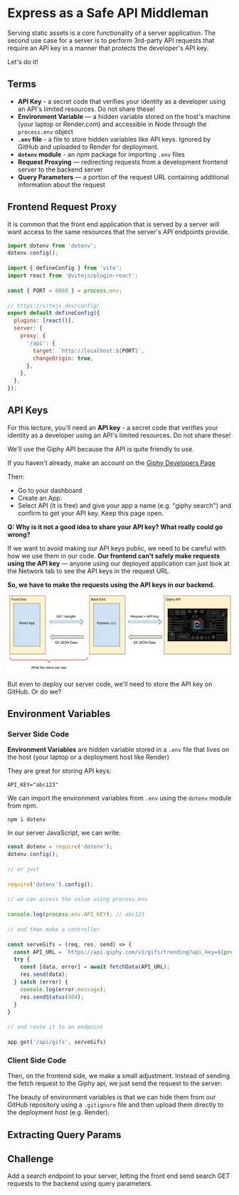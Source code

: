 # Express as a Safe API Middleman

Serving static assets is a core functionality of a server application. The second use case for a server is to perform 3rd-party API requests that require an API key in a manner that protects the developer's API key.

Let's do it!

## Terms

* **API Key** - a secret code that verifies your identity as a developer using an API's limited resources. Do not share these!
* **Environment Variable** — a hidden variable stored on the host's machine (your laptop or Render.com) and accessible in Node through the `process.env` object
* **`.env` file** - a file to store hidden variables like API keys. Ignored by GitHub and uploaded to Render for deployment.
* **`dotenv` module** - an npm package for importing `.env` files
* **Request Proxying** — redirecting requests from a development frontend server to the backend server
* **Query Parameters** — a portion of the request URL containing additional information about the request

## Frontend Request Proxy

It is common that the front end application that is served by a server will want access to the same resources that the server's API endpoints provide.

```js
import dotenv from 'dotenv';
dotenv.config();

import { defineConfig } from 'vite';
import react from '@vitejs/plugin-react';

const { PORT = 8080 } = process.env;

// https://vitejs.dev/config/
export default defineConfig({
  plugins: [react()],
  server: {
    proxy: {
      '/api': {
        target: `http://localhost:${PORT}`,
        changeOrigin: true,
      },
    },
  },
});
```

## API Keys

For this lecture, you'll need an **API key** - a secret code that verifies your identity as a developer using an API's limited resources. Do not share these!

We'll use the Giphy API because the API is quite friendly to use.

If you haven't already, make an account on the [Giphy Developers Page](https://developers.giphy.com/dashboard/)

Then: 
* Go to your dashboard
* Create an App.
* Select API (it is free) and give your app a name (e.g. "giphy search") and confirm to get your API key. Keep this page open.

**Q: Why is it not a good idea to share your API key? What really could go wrong?**


If we want to avoid making our API keys public, we need to be careful with how we use them in our code. **Our frontend can't safely make requests using the API key** —  anyone using our deployed application can just look at the Network tab to see the API keys in the request URL.

**So, we have to make the requests using the API keys in our backend.** 

![](./images/express-api-middleman.svg)

But even to deploy our server code, we'll need to store the API key on GitHub. Or do we?

## Environment Variables

### Server Side Code

**Environment Variables** are hidden variable stored in a `.env` file that lives on the host (your laptop or a deployment host like Render)

They are great for storing API keys:

```
API_KEY="abc123"
```

We can import the environment variables from `.env` using the `dotenv` module from npm. 

```
npm i dotenv
```

In our server JavaScript, we can write:

```js
const dotenv = require('dotenv');
dotenv.config();

// or just 

require('dotenv').config();

// we can access the value using process.env

console.log(process.env.API_KEY); // abc123

// and then make a controller

const serveGifs = (req, res, send) => {
  const API_URL = `https://api.giphy.com/v1/gifs/trending?api_key=${process.env.API_KEY}&limit=3&rating=g`;
  try {
    const [data, error] = await fetchData(API_URL);
    res.send(data);
  } catch (error) {
    console.log(error.message);
    res.sendStatus(404);
  }
}

// and route it to an endpoint

app.get('/api/gifs', serveGifs)
```

### Client Side Code

Then, on the frontend side, we make a small adjustment. Instead of sending the fetch request to the Giphy api, we just send the request to the server:

The beauty of environment variables is that we can hide them from our GitHub repository using a `.gitignore` file and then upload them directly to the deployment host (e.g. Render).


## Extracting Query Params


## Challenge

Add a search endpoint to your server, letting the front end send search GET requests to the backend using query parameters.